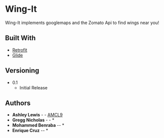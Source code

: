 # Wing-It
Wing-It implements googlemaps and the Zomato Api to find wings near you!


## Built With

* [Retrofit](https://square.github.io/retrofit/) 
* [Glide](https://github.com/bumptech/glide)

## Versioning

* 0.1
    * Initial Release
 

## Authors

* **Ashley Lewis** - - [AMCL9](https://github.com/AMCL9)
* **Gregg Nicholas** - - *
* **Mohammed Benraba** -- *
* **Enrique Cruz** -- *
